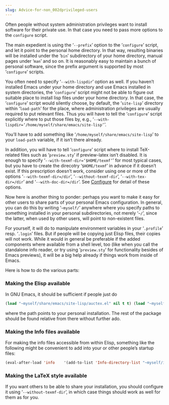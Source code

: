 ```yaml
---
slug: Advice-for-non_002dprivileged-users
---
```


Often people without system administration privileges want to install software for their private use. In that case you need to pass more options to the `configure` script.

The main expedient is using the ‘`--prefix`’ option to the ‘`configure`’ script, and let it point to the personal home directory. In that way, resulting binaries will be installed under the ‘`bin`’ subdirectory of your home directory, manual pages under ‘`man`’ and so on. It is reasonably easy to maintain a bunch of personal software, since the prefix argument is supported by most ‘`configure`’ scripts.

You often need to specify ‘`--with-lispdir`’ option as well. If you haven’t installed Emacs under your home directory and use Emacs installed in system directories, the ‘`configure`’ script might not be able to figure out suitable place to install lisp files under your home directory. In that case, the ‘`configure`’ script would silently choose, by default, the ‘`site-lisp`’ directory within ‘`load-path`’ for the place, where administration privileges are usually required to put relevant files. Thus you will have to tell the ‘`configure`’ script explicitly where to put those files by, e.g., ‘`--with-lispdir=‘/home/myself/share/emacs/site-lisp’`’.

You’ll have to add something like ‘`/home/myself/share/emacs/site-lisp`’ to your `load-path` variable, if it isn’t there already.

In addition, you will have to tell ‘`configure`’ script where to install TeX-related files such as ‘`preview.sty`’ if preview-latex isn’t disabled. It is enough to specify ‘`--with-texmf-dir=‘$HOME/texmf’`’ for most typical cases, but you have to create the direcotry ‘`$HOME/texmf`’ in advance if it doesn’t exist. If this prescription doesn’t work, consider using one or more of the options ‘`--with-texmf-dir=/dir`’, ‘`--without-texmf-dir`’, ‘`--with-tex-dir=/dir`’ and ‘`--with-doc-dir=/dir`’. See [Configure](Configure) for detail of these options.

Now here is another thing to ponder: perhaps you want to make it easy for other users to share parts of your personal Emacs configuration. In general, you can do this by writing ‘`~myself/`’ anywhere where you specify paths to something installed in your personal subdirectories, not merely ‘`~/`’, since the latter, when used by other users, will point to non-existent files.

For yourself, it will do to manipulate environment variables in your ‘`.profile`’ resp. ‘`.login`’ files. But if people will be copying just Elisp files, their copies will not work. While it would in general be preferable if the added components where available from a shell level, too (like when you call the standalone info reader, or try using ‘`preview.sty`’ for functionality besides of Emacs previews), it will be a big help already if things work from inside of Emacs.

Here is how to do the various parts:

### Making the Elisp available

In GNU Emacs, it should be sufficient if people just do

```lisp
(load "~myself/share/emacs/site-lisp/auctex.el" nil t t) (load "~myself/share/emacs/site-lisp/preview-latex.el" nil t t) 
```

where the path points to your personal installation. The rest of the package should be found relative from there without further ado.

### Making the Info files available

For making the info files accessible from within Elisp, something like the following might be convenient to add into your or other people’s startup files:

```lisp
(eval-after-load 'info    '(add-to-list 'Info-directory-list "~myself/info")) 
```

### Making the LaTeX style available

If you want others to be able to share your installation, you should configure it using ‘`--without-texmf-dir`’, in which case things should work as well for them as for you.
